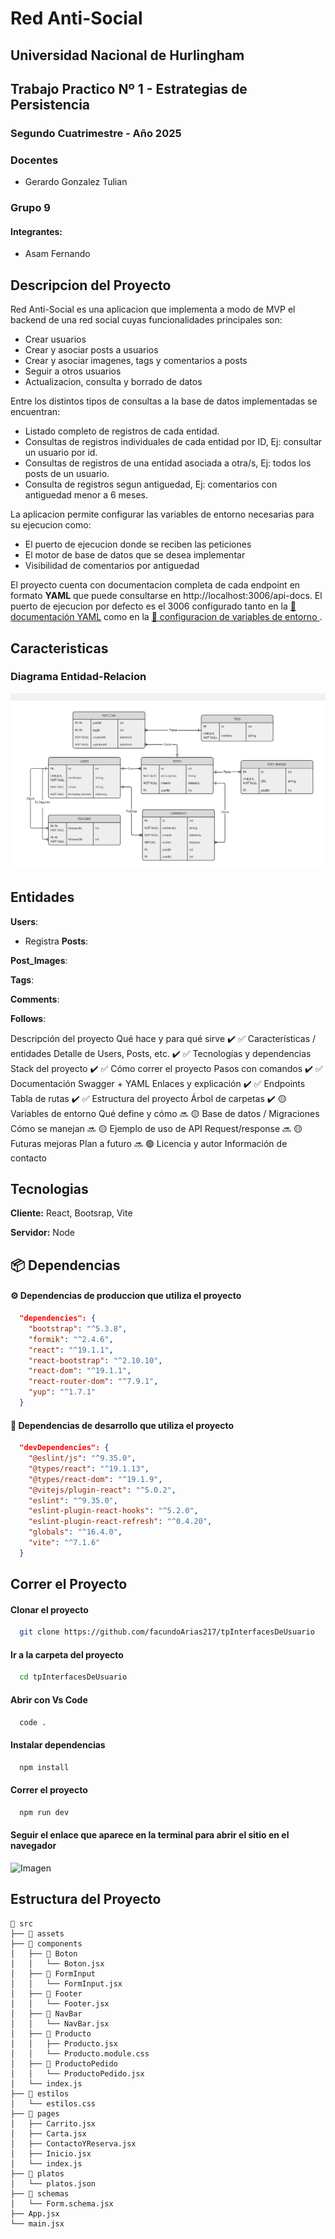 # Red Anti-Social

## Universidad Nacional de Hurlingham
## Trabajo Practico Nº 1 - Estrategias de Persistencia
### Segundo Cuatrimestre - Año 2025

### Docentes
- Gerardo Gonzalez Tulian

### Grupo 9
#### Integrantes:

- Asam Fernando

## Descripcion del Proyecto

Red Anti-Social es una aplicacion que implementa a modo de MVP el backend de una red social cuyas funcionalidades principales son:
- Crear usuarios
- Crear y asociar posts a usuarios
- Crear y asociar imagenes, tags y comentarios a posts
- Seguir a otros usuarios
- Actualizacion, consulta y borrado de datos

Entre los distintos tipos de consultas a la base de datos implementadas se encuentran:
- Listado completo de registros de cada entidad.
- Consultas de registros individuales de cada entidad por ID, Ej: consultar un usuario por id.
- Consultas de registros de una entidad asociada a otra/s, Ej: todos los posts de un usuario.
- Consulta de registros segun antiguedad, Ej: comentarios con antiguedad menor a 6 meses.

La aplicacion permite configurar las variables de entorno necesarias para su ejecucion como:
- El puerto de ejecucion donde se reciben las peticiones
- El motor de base de datos que se desea implementar
- Visibilidad de comentarios por antiguedad

El proyecto cuenta con documentacion completa de cada endpoint en formato **YAML** que puede consultarse en http://localhost:3006/api-docs.
El puerto de ejecucion por defecto es el 3006 configurado tanto en la [📄 documentación YAML](./src/docs/Documentacion_API_Red_Anti-Social.yaml) como
en la [📄 configuracion de variables de entorno ](./.env).


## Caracteristicas

### Diagrama Entidad-Relacion

![Imagen](./src/docs/Diagrama_Der.jpg)

## Entidades

**Users**:
- Registra 
**Posts**:

**Post_Images**:

**Tags**:

**Comments**:

**Follows**:

Descripción del proyecto	Qué hace y para qué sirve	✔️
✅ Características / entidades	Detalle de Users, Posts, etc.	✔️
✅ Tecnologías y dependencias	Stack del proyecto	✔️
✅ Cómo correr el proyecto	Pasos con comandos	✔️
✅ Documentación Swagger + YAML	Enlaces y explicación	✔️
✅ Endpoints	Tabla de rutas	✔️
✅ Estructura del proyecto	Árbol de carpetas	✔️
🟡 Variables de entorno	Qué define y cómo	🔜
🟡 Base de datos / Migraciones	Cómo se manejan	🔜
🟡 Ejemplo de uso de API	Request/response	🔜
🟡 Futuras mejoras	Plan a futuro	🔜
🟢 Licencia y autor	Información de contacto


## Tecnologias

**Cliente:** React, Bootsrap, Vite

**Servidor:** Node

## 📦 Dependencias

#### ⚙️ Dependencias de produccion que utiliza el proyecto

```json
  "dependencies": {
    "bootstrap": "^5.3.8",
    "formik": "^2.4.6",
    "react": "^19.1.1",
    "react-bootstrap": "^2.10.10",
    "react-dom": "^19.1.1",
    "react-router-dom": "^7.9.1",
    "yup": "^1.7.1"
  }
```
#### 🧰 Dependencias de desarrollo que utiliza el proyecto

```json
  "devDependencies": {
    "@eslint/js": "^9.35.0",
    "@types/react": "^19.1.13",
    "@types/react-dom": "^19.1.9",
    "@vitejs/plugin-react": "^5.0.2",
    "eslint": "^9.35.0",
    "eslint-plugin-react-hooks": "^5.2.0",
    "eslint-plugin-react-refresh": "^0.4.20",
    "globals": "^16.4.0",
    "vite": "^7.1.6"
  }
```
    
## Correr el Proyecto

#### Clonar el proyecto

```bash
  git clone https://github.com/facundoArias217/tpInterfacesDeUsuario
```

#### Ir a la carpeta del proyecto

```bash
  cd tpInterfacesDeUsuario
```

#### Abrir con Vs Code

```bash
  code .
```

#### Instalar dependencias

```bash
  npm install
```

#### Correr el proyecto

```bash
  npm run dev
```
#### Seguir el enlace que aparece en la terminal para abrir el sitio en el navegador

![Imagen](./src/assets/LinkPagina.jpg)

## Estructura del Proyecto

```
📁 src
├── 📁 assets
├── 📁 components
│   ├── 📁 Boton
│   │   └── Boton.jsx
│   ├── 📁 FormInput
│   │   └── FormInput.jsx
│   ├── 📁 Footer
│   │   └── Footer.jsx
│   ├── 📁 NavBar
│   │   └── NavBar.jsx
│   ├── 📁 Producto
│   │   ├── Producto.jsx
│   │   └── Producto.module.css
│   ├── 📁 ProductoPedido
│   │   └── ProductoPedido.jsx
│   └── index.js
├── 📁 estilos
│   └── estilos.css
├── 📁 pages
│   ├── Carrito.jsx
│   ├── Carta.jsx
│   ├── ContactoYReserva.jsx
│   ├── Inicio.jsx
│   └── index.js
├── 📁 platos
│   └── platos.json
├── 📁 schemas
│   └── Form.schema.jsx
├── App.jsx
└── main.jsx
```
